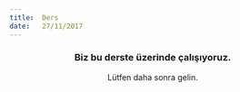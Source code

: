 ```yaml
---
title:  Ders
date:   27/11/2017
---
```


### <center>Biz bu derste üzerinde çalışıyoruz.</center>
<center>Lütfen daha sonra gelin.</center>